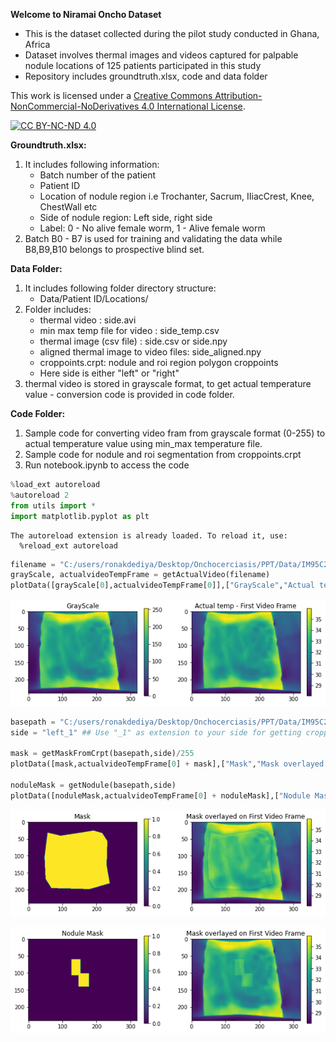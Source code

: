 **Welcome to Niramai Oncho Dataset**

* This is the dataset collected during the pilot study conducted in Ghana, Africa
* Dataset involves thermal images and videos captured for palpable nodule locations of 125 patients participated in this study
* Repository includes groundtruth.xlsx, code and data folder

This work is licensed under a
[Creative Commons Attribution-NonCommercial-NoDerivatives 4.0 International License][cc-by-nc-nd].

[![CC BY-NC-ND 4.0][cc-by-nc-nd-image]][cc-by-nc-nd]

[cc-by-nc-nd]: http://creativecommons.org/licenses/by-nc-nd/4.0/
[cc-by-nc-nd-image]: https://licensebuttons.net/l/by-nc-nd/4.0/88x31.png
[cc-by-nc-nd-shield]: https://img.shields.io/badge/License-CC%20BY--NC--ND%204.0-lightgrey.svg


**Groundtruth.xlsx:**
1. It includes following information:
    * Batch number of the patient
    * Patient ID
    * Location of nodule region i.e Trochanter, Sacrum, IIiacCrest, Knee, ChestWall etc
    * Side of nodule region: Left side, right side
    * Label: 0 - No alive female worm, 1 - Alive female worm
2. Batch B0 - B7 is used for training and validating the data while B8,B9,B10 belongs to prospective blind set.    

**Data Folder:**
1. It includes following folder directory structure:
    * Data/Patient ID/Locations/
2. Folder includes:
    * thermal video : side.avi
    * min max temp file for video : side_temp.csv
    * thermal image (csv file) : side.csv or side.npy
    * aligned thermal image to video files: side_aligned.npy
    * croppoints.crpt: nodule and roi region polygon croppoints
    * Here side is either "left" or "right"
3. thermal video is stored in grayscale format, to get actual temperature value - conversion code is provided in code folder.

**Code Folder:**
1. Sample code for converting video fram from grayscale format (0-255) to actual temperature value using min_max temperature file.
2. Sample code for nodule and roi segmentation from croppoints.crpt
3. Run notebook.ipynb to access the code


```python
%load_ext autoreload
%autoreload 2
from utils import *
import matplotlib.pyplot as plt
```

    The autoreload extension is already loaded. To reload it, use:
      %reload_ext autoreload
    


```python
filename = "C:/users/ronakdediya/Desktop/Onchocerciasis/PPT/Data/IM95C2/IIiacCrest/left"
grayScale, actualvideoTempFrame = getActualVideo(filename)          
plotData([grayScale[0],actualvideoTempFrame[0]],["GrayScale","Actual temp - First Video Frame"])
```


    
![png](Code/output_2_0.png)
    



```python
basepath = "C:/users/ronakdediya/Desktop/Onchocerciasis/PPT/Data/IM95C2/IIiacCrest/"
side = "left_1" ## Use "_1" as extension to your side for getting croppointsM

mask = getMaskFromCrpt(basepath,side)/255
plotData([mask,actualvideoTempFrame[0] + mask],["Mask","Mask overlayed on First Video Frame"])

noduleMask = getNodule(basepath,side)
plotData([noduleMask,actualvideoTempFrame[0] + noduleMask],["Nodule Mask","Mask overlayed on First Video Frame"])
```


    
![png](Code/output_3_0.png)
    



    
![png](Code/output_3_1.png)
    

